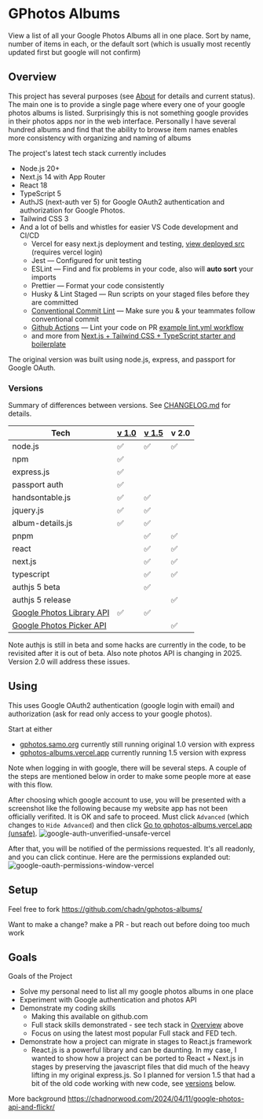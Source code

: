 # GPhotos Albums

View a list of all your Google Photos Albums all in one place.
Sort by name, number of items in each, or the default sort (which is usually most recently updated first but google will not confirm)

## Overview

This project has several purposes (see [About](#about) for details and current status). The main one is to provide a single page where every one of your google photos albums is listed. Surprisingly this is not something google provides in their photos apps nor in the web interface. Personally I have several hundred albums and find that the ability to browse item names enables more consistency with organizing and naming of albums

The project's latest tech stack currently includes

- Node.js 20+
- Next.js 14 with App Router
- React 18
- TypeScript 5
- AuthJS (next-auth ver 5) for Google OAuth2 authentication and authorization for Google Photos.
- Tailwind CSS 3
- And a lot of bells and whistles for easier VS Code development and CI/CD
  - Vercel for easy next.js deployment and testing, [view deployed src](https://gphotos-albums.vercel.app/_src) (requires vercel login)
  - Jest — Configured for unit testing
  - ESLint — Find and fix problems in your code, also will **auto sort** your imports
  - Prettier — Format your code consistently
  - Husky & Lint Staged — Run scripts on your staged files before they are committed
  - [Conventional Commit Lint](https://github.com/conventional-changelog/commitlint/#what-is-commitlint) — Make sure you & your teammates follow conventional commit
  - [Github Actions](https://docs.github.com/en/actions) — Lint your code on PR [example lint.yml workflow](https://github.com/chadn/gphotos-albums/blob/main/.github/workflows/lint.yml)
  - and more from [Next.js + Tailwind CSS + TypeScript starter and boilerplate](https://github.com/theodorusclarence/ts-nextjs-tailwind-starter)

The original version was built using node.js, express, and passport for Google OAuth.

### Versions

Summary of differences between versions. See [CHANGELOG.md](CHANGELOG.md) for details.

| Tech                                                                                                 | [v 1.0](https://github.com/chadn/gphotos-albums/tree/final-express.js-ejs) | [v 1.5](https://github.com/chadn/gphotos-albums/tree/v1.5) | v 2.0 |
| ---------------------------------------------------------------------------------------------------- | -------------------------------------------------------------------------- | ---------------------------------------------------------- | ----- |
| node.js                                                                                              | ✅                                                                         | ✅                                                         | ✅    |
| npm                                                                                                  | ✅                                                                         |                                                            |       |
| express.js                                                                                           | ✅                                                                         |                                                            |       |
| passport auth                                                                                        | ✅                                                                         |                                                            |       |
| handsontable.js                                                                                      | ✅                                                                         | ✅                                                         |       |
| jquery.js                                                                                            | ✅                                                                         | ✅                                                         |       |
| album-details.js                                                                                     | ✅                                                                         | ✅                                                         |       |
| pnpm                                                                                                 |                                                                            | ✅                                                         | ✅    |
| react                                                                                                |                                                                            | ✅                                                         | ✅    |
| next.js                                                                                              |                                                                            | ✅                                                         | ✅    |
| typescript                                                                                           |                                                                            | ✅                                                         | ✅    |
| authjs 5 beta                                                                                        |                                                                            | ✅                                                         |       |
| authjs 5 release                                                                                     |                                                                            |                                                            | ✅    |
| [Google Photos Library API](https://developers.google.com/photos/library/guides/get-started-library) | ✅                                                                         | ✅                                                         |       |
| [Google Photos Picker API](https://developers.google.com/photos/picker/guides/media-items)           |                                                                            |                                                            | ✅    |

Note authjs is still in beta and some hacks are currently in the code, to be revisited after it is out of beta.
Also note photos API is changing in 2025. Version 2.0 will address these issues.

## Using

This uses Google OAuth2 authentication (google login with email) and authorization (ask for read only access to your google photos).

Start at either

- [gphotos.samo.org](https://gphotos.samo.org/) currently still running original 1.0 version with express
- [gphotos-albums.vercel.app](https://gphotos-albums.vercel.app/) currently running 1.5 version with express

Note when logging in with google, there will be several steps. A couple of the steps are mentioned below in order to make some people more at ease with this flow.

After choosing which google account to use, you will be presented with a screenshot like the following because my website app has not been officially verifited. It is OK and safe to proceed.
Must click `Advanced` (which changes to `Hide Advanced`) and then click [Go to gphotos-albums.vercel.app (unsafe)](https://gphotos-albums.vercel.app).
![google-auth-unverified-unsafe-vercel](https://github.com/user-attachments/assets/83edf07f-33e0-4fc9-89a1-91acfc37f1cf)

After that, you will be notified of the permissions requested. It's all readonly, and you can click continue. Here are the permissions explanded out:
![google-oauth-permissions-window-vercel](https://github.com/user-attachments/assets/0935e249-5769-4d6f-a3a9-fccc3b79aa06)

## Setup

Feel free to fork https://github.com/chadn/gphotos-albums/

Want to make a change? make a PR - but reach out before doing too much work

## Goals

Goals of the Project

- Solve my personal need to list all my google photos albums in one place
- Experiment with Google authentication and photos API
- Demonstrate my coding skills
  - Making this available on github.com
  - Full stack skills demonstrated - see tech stack in [Overview](#overview) above
  - Focus on using the latest most popular Full stack and FED tech.
- Demonstrate how a project can migrate in stages to React.js framework
  - React.js is a powerful library and can be daunting. In my case, I wanted to show how a project can be ported to React + Next.js in stages by preserving the javascript files that did much of the heavy lifting in my original express.js. So I planned for version 1.5 that had a bit of the old code working with new code, see [versions](#versions) below.

More background
https://chadnorwood.com/2024/04/11/google-photos-api-and-flickr/
